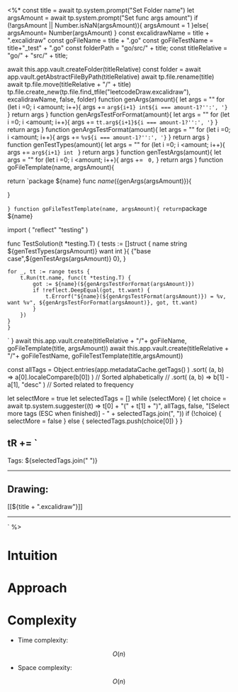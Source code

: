 
<%*
const title = await tp.system.prompt("Set Folder name")
let argsAmount = await tp.system.prompt("Set func args amount")
if (!argsAmount || Number.isNaN(argsAmount)){
	argsAmount = 1
}else{
	argsAmount= Number(argsAmount)
}
const excalidrawName = title + ".excalidraw"
const goFileName = title + ".go"
const goFileTestName = title+"_test" + ".go"
const folderPath = "go/src/" + title;
const titleRelative = "go/" + "src/" + title;



await this.app.vault.createFolder(titleRelative)
const folder = await app.vault.getAbstractFileByPath(titleRelative)
await tp.file.rename(title)
await tp.file.move(titleRelative + "/" + title)
tp.file.create_new(tp.file.find_tfile("leetcodeDraw.excalidraw"), excalidrawName, false, folder)
function genArgs(amount){
	let args = ""
	for (let i =0; i <amount; i++){
		args += `arg${i+1} int${i === amount-1?'':', '}`
	}
	return args
}
function genArgsTestForFormat(amount){
	let args = ""
	for (let i =0; i <amount; i++){
		args += `tt.arg${i+1}${i === amount-1?'':', '}`
	}
	return args
}
function genArgsTestFormat(amount){
	let args = ""
	for (let i =0; i <amount; i++){
		args += `%v${i === amount-1?'':', '}`
	}
	return args
}
function genTestTypes(amount){
	let args = ""
	for (let i =0; i <amount; i++){
		args += `arg${i+1} int
		`
	}
	return args
}
function genTestArgs(amount){
	let args = ""
	for (let i =0; i <amount; i++){
		args += ` 0,`
	}
	return args
}
function goFileTemplate(name, argsAmount){

return `package ${name}
func ${name}(${genArgs(argsAmount)}){

}

`
}
function goFileTestTemplate(name, argsAmount){
return `package ${name}

import (
	"reflect"
	"testing"
)

func TestSolution(t *testing.T) {
    tests := []struct {
        name   string
        ${genTestTypes(argsAmount)}
        want int
    }{
        {"base case",${genTestArgs(argsAmount)} 0},
    }

    for _, tt := range tests {
        t.Run(tt.name, func(t *testing.T) {
            got := ${name}(${genArgsTestForFormat(argsAmount)})
            if !reflect.DeepEqual(got, tt.want) {
                t.Errorf("${name}(${genArgsTestFormat(argsAmount)}) = %v, want %v", ${genArgsTestForFormat(argsAmount)}, got, tt.want)
            }
        })
    }
    }

`
}
await this.app.vault.create(titleRelative  + "/"+ goFileName, goFileTemplate(title, argsAmount))
await this.app.vault.create(titleRelative  + "/"+ goFileTestName, goFileTestTemplate(title,argsAmount))

const allTags = Object.entries(app.metadataCache.getTags() )
   .sort( (a, b) => a[0].localeCompare(b[0]) ) // Sorted alphabetically
   // .sort( (a, b) => b[1] - a[1], "desc" ) // Sorted related to frequency

let selectMore = true
let selectedTags = []
while (selectMore) {
  let choice = await tp.system.suggester((t) => t[0] + "(" + t[1] + ")", allTags, false, "[Select more tags (ESC when finished)] - " + selectedTags.join(", "))
  if (!choice) {
    selectMore = false
  } else {
    selectedTags.push(choice[0])
  }
}

tR += `
----

Tags: ${selectedTags.join(" ")}

----

## Drawing:
[[${title + ".excalidraw"}]]

----
`
%>

# Intuition

<!-- Describe your first thoughts on how to solve this problem. -->

  

# Approach

<!-- Describe your approach to solving the problem. -->

  

# Complexity

- Time complexity:

 $$O(n)$$

  

- Space complexity:

$$O(n)$$